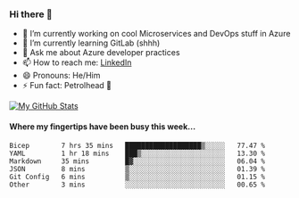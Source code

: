 ### Hi there 👋

- 🔭 I’m currently working on cool Microservices and DevOps stuff in Azure
- 🌱 I’m currently learning GitLab (shhh)
- 💬 Ask me about Azure developer practices
- 📫 How to reach me: [LinkedIn](https://www.linkedin.com/in/gordonbyers/)
- 😄 Pronouns: He/Him 
- ⚡ Fun fact: Petrolhead 🚙

[![My GitHub Stats](https://github-readme-stats.vercel.app/api/?username=gordonby&count_private=true&theme=tokyonight&showicons=true)]()
<!--[![My GitHub Language Stats](https://github-readme-stats.vercel.app/api/top-langs/?username=gordonby&langs_count=5&theme=tokyonight)]()-->

#### Where my fingertips have been busy this week... 
<!--START_SECTION:waka-->

```text
Bicep        7 hrs 35 mins   ███████████████████▒░░░░░   77.47 %
YAML         1 hr 18 mins    ███▒░░░░░░░░░░░░░░░░░░░░░   13.30 %
Markdown     35 mins         █▓░░░░░░░░░░░░░░░░░░░░░░░   06.04 %
JSON         8 mins          ▒░░░░░░░░░░░░░░░░░░░░░░░░   01.39 %
Git Config   6 mins          ▒░░░░░░░░░░░░░░░░░░░░░░░░   01.15 %
Other        3 mins          ░░░░░░░░░░░░░░░░░░░░░░░░░   00.65 %
```

<!--END_SECTION:waka-->
